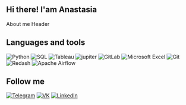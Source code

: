 ## Hi there! I'am Anastasia

About me                                       Header 

## Languages and tools

![Python](https://img.shields.io/badge/Python-6275C1?style=for-the-badge&logo=python&logoColor=FFD444)
![SQL](https://img.shields.io/badge/SQL-6275C1?style=for-the-badge&logo=clickhouse&logoColor=FBCD02)
![Tableau](https://img.shields.io/badge/Tableau-6275C1?style=for-the-badge&logo=Tableau&logoColor=B8343D)
![jupiter](https://img.shields.io/badge/jupiter-6275C1?style=for-the-badge&logo=jupiter)
![GitLab](https://img.shields.io/badge/GitLab-6275C1?style=for-the-badge&logo=GitLab)
![Microsoft Excel](https://img.shields.io/badge/MicrosoftExcel-6275C1?style=for-the-badge&logo=MicrosoftExcel&logoColor=1F7244)
![Git](https://img.shields.io/badge/Git-6275C1?style=for-the-badge&logo=Git&logoColor=F15233)
![Redash](https://img.shields.io/badge/Redash-6275C1?style=for-the-badge&logo=Redash&logoColor=F15233)
![Apache Airflow](https://img.shields.io/badge/ApacheAirflow-6275C1?style=for-the-badge&logo=ApacheAirflow&logoColor=00AD45)

## Follow me 
[![Telegram](https://img.shields.io/badge/Telegram-6275C1?style=for-the-badge&logo=Telegram&logoColor=00AD45)](https://t.me/korolyusha)
[![VK](https://img.shields.io/badge/VK-6275C1?style=for-the-badge&logo=VK&logoColor=0161A2)](https://vk.com/id81285740) 
[![LinkedIn](https://img.shields.io/badge/LinkedIn-6275C1?style=for-the-badge&logo=LinkedIn&logoColor=0191CA)](https://www.linkedin.com/mwlite/in/anastasia-koroleva-62a9b0249) 




